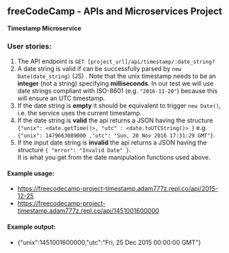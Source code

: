 **freeCodeCamp** - APIs and Microservices Project
------

**Timestamp Microservice**

### User stories:

1. The API endpoint is `GET [project_url]/api/timestamp/:date_string?`
2. A date string is valid if can be successfully parsed by `new Date(date_string)` (JS) . Note that the unix timestamp needs to be an **integer** (not a string) specifying **milliseconds**. In our test we will use date strings compliant with ISO-8601 (e.g. `"2016-11-20"`) because this will ensure an UTC timestamp.
3. If the date string is **empty** it should be equivalent to trigger `new Date()`, i.e. the service uses the current timestamp.
4. If the date string is **valid** the api returns a JSON having the structure 
`{"unix": <date.getTime()>, "utc" : <date.toUTCString()> }`
e.g. `{"unix": 1479663089000 ,"utc": "Sun, 20 Nov 2016 17:31:29 GMT"}`.
5. If the input date string is **invalid** the api returns a JSON having the structure `{ "error": "Invalid Date" }`.  
It is what you get from the date manipulation functions used above.

#### Example usage:
* https://freecodecamp-project-timestamp.adam777z.repl.co/api/2015-12-25
* https://freecodecamp-project-timestamp.adam777z.repl.co/api/1451001600000

#### Example output:
* {"unix":1451001600000,"utc":"Fri, 25 Dec 2015 00:00:00 GMT"}
